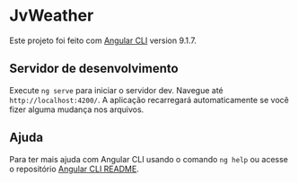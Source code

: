 # JvWeather

Este projeto foi feito com [Angular CLI](https://github.com/angular/angular-cli) version 9.1.7.

## Servidor de desenvolvimento

Execute `ng serve` para iniciar o servidor dev. Navegue até `http://localhost:4200/`. A aplicação recarregará automaticamente se você fizer alguma mudança nos arquivos.

## Ajuda

Para ter mais ajuda com Angular CLI usando o comando  `ng help` ou acesse o repositório [Angular CLI README](https://github.com/angular/angular-cli/blob/master/README.md).
